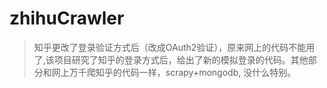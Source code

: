 # zhihuCrawler
> 知乎更改了登录验证方式后（改成OAuth2验证），原来网上的代码不能用了,该项目研究了知乎的登录方式后，给出了新的模拟登录的代码。其他部分和网上万千爬知乎的代码一样，scrapy+mongodb, 没什么特别。
